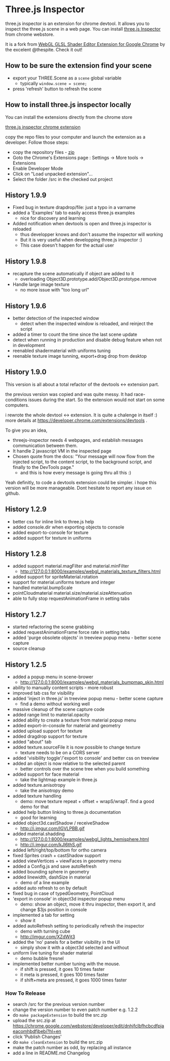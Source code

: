 # Three.js Inspector
three.js inspector is an extension for chrome devtool. It allows you to inspect
the three.js scene in a web page. 
You can install [three.js Inspector](https://chrome.google.com/webstore/detail/threejs-inspector/dnhjfclbfhcbcdfpjaeacomhbdfjbebi)
from chrome webstore.

It is a fork from
[WebGL GLSL Shader Editor Extension for Google Chrome](https://github.com/spite/ShaderEditorExtension)
by the excelent @thespite. Check it out! 

## How to be sure the extension find your scene
- export your THREE.Scene as a ```scene``` global variable
  - typically ```window.scene = scene;``` 
- press 'refresh' button to refresh the scene

## How to install three.js inspector locally

You can install the extensions directly from the chrome store

[three.js inspector chrome extension](https://chrome.google.com/webstore/detail/threejs-inspector/dnhjfclbfhcbcdfpjaeacomhbdfjbebi)

copy the repo files to your computer and launch the extension as a developer.
Follow those steps:

- copy the repository files - [zip](https://github.com/jeromeetienne/threejs-inspector/archive/master.zip)
- Goto the Chrome's Extensions page : Settings -> More tools -> Extensions
- Enable Developer Mode
- Click on "Load unpacked extension"...
- Select the folder /src in the checked out project

## History 1.9.9
- Fixed bug in texture drapdrop/file: just a typo in a varname
- added a 'Examples' tab to easily access three.js examples
  - nice for discovery and learning
- Added notification when devtools is open and three.js inspector is reloaded
  - thus developper knows and don't assume the inspector will working
  - But it is very useful when developping three.js inspector :)
  - This case doesn't happen for the actual user

## History 1.9.8
- recapture the scene automatically if object are added to it
  - overloading Object3D.prototype.add/Object3D.prototype.remove
- Handle large image texture 
  - no more issue with "too long url"

## History 1.9.6
- better detection of the inspected window
  - detect when the inspected window is reloaded, and reinject the script
- added a timer to count the time since the last scene update
- detect when running in production and disable debug feature when not in development
- reenabled shadermaterial with uniforms tuning
- reenable texture image tunning, export+drag drop from desktop

## History 1.9.0

This version is all about a total refactor of the devtools <-> extension part.

the previous version was copied and was quite messy. It had race-conditions issues
during the start. So the extension would not start on some computers. 

i rewrote the whole devtool <-> extension. It is quite a chalenge in itself :)
more details at https://developer.chrome.com/extensions/devtools . 

To give you an idea,
- threejs-inspector needs 4 webpages, and establish messages communication between them.
- It handle 2 javascript VM in the inspected page
- Chosen quote from the docs: "Your message will now flow from the injected script, 
to the content script, to the background script, and finally to the DevTools page." 
  - and this is how every message is going thru all this :)

Yeah definitly, to code a devtools extension could be simpler. i hope this version
will be more manageable. Dont hesitate to report any issue on github.

## History 1.2.9
- better css for inline link to three.js help
- added console.dir when exporting objects to console
- added export-to-console for texture
- added support for texture in uniforms

## History 1.2.8
- added support material.magFilter and material.minFilter
  - http://127.0.0.1:8000/examples/webgl_materials_texture_filters.html
- added support for spriteMaterial.rotation
- support for material.uniforms texture and integer
- handled material.bumpScale
- pointCloudmaterial material.size/material.sizeAttenuation
- able to fully stop requestAnimationFrame in setting tabs

## History 1.2.7
- started refactoring the scene grabbing
- added requestAnimationFrame force rate in setting tabs
- added 'purge obsolete objects' in treeview popup menu - better scene capture
- source cleanup

## History 1.2.5
- added a popup menu in scene-brower
  - http://127.0.0.1:8000/examples/webgl_materials_bumpmap_skin.html
- ability to manually content scripts - more robust
- improved tab css for visibility
- added 'inject in three.js' in treeview popup menu - better scene capture
  - find a demo without working well 
- massive cleanup of the scene capture code
- added range limit to material.opacity
- added ability to create a texture from material popup menu
- added export-in-console for material and geometry
- added upload support for texture
- added dragdrop support for texture
- added "about" tab
- added texture.sourceFile it is now possible to change texture
  - texture needs to be on a CORS server
- added 'visibility toggle'/'export to console' and better css on treeview
- added an object is now relative to the selected parent
  - better controls over the scene tree when you build something
- added support for face material
  - take the lightmap example in three.js
- added texture.anisotropy
  - take the anisotropy demo
- added texture handling
  - demo: move texture repeat + offset + wrapS/wrapT. find a good demo for that
- added help button linking to three.js documentation
  - good for learning
- added object3d.castShadow / receiveShadow
  - http://i.imgur.com/IGVLPBB.gif
- added material.shadding
  - http://127.0.0.1:8000/examples/webgl_lights_hemisphere.html
  - http://i.imgur.com/kJl6thS.gif
- added left/right/top/bottom for ortho camera
- fixed Sprites crash + castShadow support
- added viewVertices + viewFaces in geometry menu
- added a Config.js and save autoRefresh
- added bounding sphere in geometry
- added linewidth, dashSize in material
  - demo of a line example
- added auto refresh to on by default
- fixed bug in case of typedGeometry, PointCloud
- 'export in console' in object3d inspector popup menu
  - demo: show an object, move it thru inspector, then export it, and change $3js position in console
- implemented a tab for setting
  - show it
- added autoRefresh setting to periodically refresh the inspector
  - demo with turning cube
  - http://imgur.com/XZdWjt3
- added the 'no' panels for a better visibility in the UI
  - simply show it with a object3d selected and without
- uniform live tuning for shader material
  - demo bubble fresnel
- implemented better number tuning with the mouse. 
  - if shift is pressed, it goes 10 times faster
  - it meta is pressed, it goes 100 times faster
  - if shift+meta are pressed, it goes 1000 times faster

### How To Release
- search /src for the previous version number
- change the version number to even patch number e.g. 1.2.2
- do ```make packageExtension``` to build the src.zip
- upload the src.zip at https://chrome.google.com/webstore/developer/edit/dnhjfclbfhcbcdfpjaeacomhbdfjbebi?hl=en
- click 'Publish Changes'
- do ```make cleanExtension``` to build the src.zip
- make the patch number as odd, by replacing all instance
- add a line in README.md Changelog
